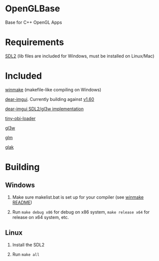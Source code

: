 # OpenGLBase
Base for C++ OpenGL Apps

# Requirements
[SDL2](https://www.libsdl.org/download-2.0.php) (lib files are included for Windows, must be installed on Linux/Mac)

# Included
[winmake](https://github.com/LAK132/winmake) (makefile-like compiling on Windows)

[dear-imgui](https://github.com/ocornut/imgui). Currently building against [v1.60](https://github.com/ocornut/imgui/releases/tag/v1.60)

[dear-imgui SDL2/gl3w implementation](https://github.com/ocornut/imgui/tree/master/examples/sdl_opengl3_example)

[tiny-obj-loader](https://github.com/syoyo/tinyobjloader)

[gl3w](https://github.com/skaslev/gl3w)

[glm](https://glm.g-truc.net/0.9.8/index.html)

[glak](https://github.com/LAK132/glak)

# Building

## Windows

1. Make sure makelist.bat is set up for your compiler (see [winmake README](https://github.com/LAK132/winmake/blob/master/README.md))

2. Run `make debug x86` for debug on x86 system, `make release x64` for release on x64 system, etc.

## Linux

1. Install the SDL2

2. Run `make all`
